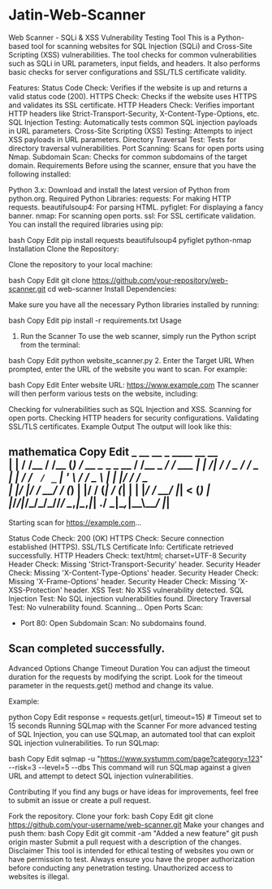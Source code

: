 # Jatin-Web-Scanner
Web Scanner - SQLi & XSS Vulnerability Testing Tool
This is a Python-based tool for scanning websites for SQL Injection (SQLi) and Cross-Site Scripting (XSS) vulnerabilities. The tool checks for common vulnerabilities such as SQLi in URL parameters, input fields, and headers. It also performs basic checks for server configurations and SSL/TLS certificate validity.

Features:
Status Code Check: Verifies if the website is up and returns a valid status code (200).
HTTPS Check: Checks if the website uses HTTPS and validates its SSL certificate.
HTTP Headers Check: Verifies important HTTP headers like Strict-Transport-Security, X-Content-Type-Options, etc.
SQL Injection Testing: Automatically tests common SQL injection payloads in URL parameters.
Cross-Site Scripting (XSS) Testing: Attempts to inject XSS payloads in URL parameters.
Directory Traversal Test: Tests for directory traversal vulnerabilities.
Port Scanning: Scans for open ports using Nmap.
Subdomain Scan: Checks for common subdomains of the target domain.
Requirements
Before using the scanner, ensure that you have the following installed:

Python 3.x: Download and install the latest version of Python from python.org.
Required Python Libraries:
requests: For making HTTP requests.
beautifulsoup4: For parsing HTML.
pyfiglet: For displaying a fancy banner.
nmap: For scanning open ports.
ssl: For SSL certificate validation.
You can install the required libraries using pip:

bash
Copy
Edit
pip install requests beautifulsoup4 pyfiglet python-nmap
Installation
Clone the Repository:

Clone the repository to your local machine:

bash
Copy
Edit
git clone https://github.com/your-repository/web-scanner.git
cd web-scanner
Install Dependencies:

Make sure you have all the necessary Python libraries installed by running:

bash
Copy
Edit
pip install -r requirements.txt
Usage
1. Run the Scanner
To use the web scanner, simply run the Python script from the terminal:

bash
Copy
Edit
python website_scanner.py
2. Enter the Target URL
When prompted, enter the URL of the website you want to scan. For example:

bash
Copy
Edit
Enter website URL: https://www.example.com
The scanner will then perform various tests on the website, including:

Checking for vulnerabilities such as SQL Injection and XSS.
Scanning for open ports.
Checking HTTP headers for security configurations.
Validating SSL/TLS certificates.
Example Output
The output will look like this:

mathematica
Copy
Edit
     _       __     __    _    ____                __         __       
    | |     / /__  / /__ (_)  / __ \__ _   _ __   / /__ _   _/ /  ___ 
    | | /| / / _ \/ / _ \| | / / _` / _` | '_ \ / / _ \ | | |/ / / _ \
    | |/ |/ /  __/ / (_) | |/ / (_| / (_| | | |_/ /  __/ |_|   <  (_) |
    |_/_/|_/\___/_/\___//_/   \__,_|\__,_|_| .__/  \___|\__,_|\_\_\\___/
                                          |_|
--------------------------------------------------
Starting scan for https://example.com...

Status Code Check: 200 (OK)
HTTPS Check: Secure connection established (HTTPS).
SSL/TLS Certificate Info: Certificate retrieved successfully.
HTTP Headers Check: text/html; charset=UTF-8
Security Header Check: Missing 'Strict-Transport-Security' header.
Security Header Check: Missing 'X-Content-Type-Options' header.
Security Header Check: Missing 'X-Frame-Options' header.
Security Header Check: Missing 'X-XSS-Protection' header.
XSS Test: No XSS vulnerability detected.
SQL Injection Test: No SQL injection vulnerabilities found.
Directory Traversal Test: No vulnerability found.
Scanning...
Open Ports Scan:
 - Port 80: Open
Subdomain Scan:
No subdomains found.

Scan completed successfully.
--------------------------------------------------
Advanced Options
Change Timeout Duration
You can adjust the timeout duration for the requests by modifying the script. Look for the timeout parameter in the requests.get() method and change its value.

Example:

python
Copy
Edit
response = requests.get(url, timeout=15)  # Timeout set to 15 seconds
Running SQLmap with the Scanner
For more advanced testing of SQL Injection, you can use SQLmap, an automated tool that can exploit SQL injection vulnerabilities. To run SQLmap:

bash
Copy
Edit
sqlmap -u "https://www.systumm.com/page?category=123" --risk=3 --level=5 --dbs
This command will run SQLmap against a given URL and attempt to detect SQL injection vulnerabilities.

Contributing
If you find any bugs or have ideas for improvements, feel free to submit an issue or create a pull request.

Fork the repository.
Clone your fork:
bash
Copy
Edit
git clone https://github.com/your-username/web-scanner.git
Make your changes and push them:
bash
Copy
Edit
git commit -am "Added a new feature"
git push origin master
Submit a pull request with a description of the changes.
Disclaimer
This tool is intended for ethical testing of websites you own or have permission to test. Always ensure you have the proper authorization before conducting any penetration testing. Unauthorized access to websites is illegal.

